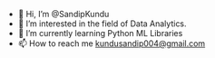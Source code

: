 - 👋 Hi, I’m @SandipKundu
- 👀 I’m interested in the field of Data Analytics.
- 🌱 I’m currently learning Python ML Libraries
- 📫 How to reach me kundusandip004@gmail.com
